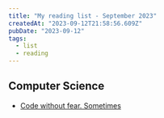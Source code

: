 ```yaml
---
title: "My reading list - September 2023"
createdAt: "2023-09-12T21:58:56.609Z"
pubDate: "2023-09-12"
tags:
  - list
  - reading
---
```


## Computer Science

- [Code without fear. Sometimes](https://reasoning.page/2023/09/12/code-without-fear-sometimes/)
